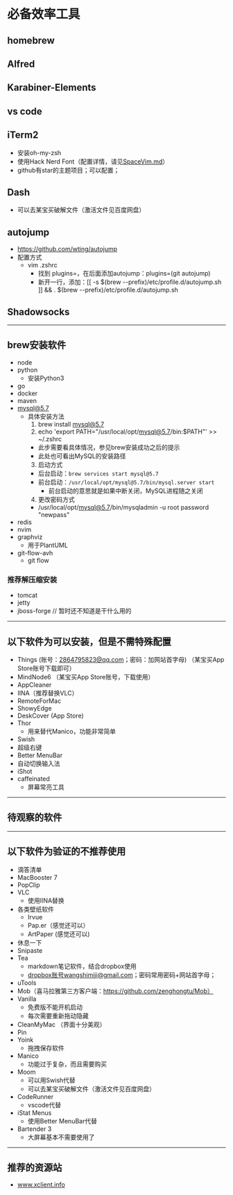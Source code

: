 # 必备效率工具

## homebrew

## Alfred

## Karabiner-Elements

## vs code

## iTerm2

- 安装oh-my-zsh
- 使用Hack Nerd Font（配置详情，请见[SpaceVim.md](./SpaceVim.md)）
- github有star的主题项目；可以配置；

## Dash

- 可以去某宝买破解文件（激活文件见百度网盘）

## autojump

- https://github.com/wting/autojump
- 配置方式
  - vim .zshrc
    - 找到 plugins=，在后面添加autojump：plugins=(git autojump)
    - 新开一行，添加：[[ -s $(brew --prefix)/etc/profile.d/autojump.sh ]] && . $(brew --prefix)/etc/profile.d/autojump.sh

## Shadowsocks

----

## brew安装软件

- node
- python
  - 安装Python3
- go
- docker
- maven
- mysql@5.7
  - 具体安装方法
    1. brew install mysql@5.7
    2. echo 'export PATH="/usr/local/opt/mysql@5.7/bin:$PATH"' >> ~/.zshrc  
      - 此步需要看具体情况，参见brew安装成功之后的提示
      - 此处也可看出MySQL的安装路径
    3. 启动方式
      - 后台启动：`brew services start mysql@5.7`
      - 前台启动：`/usr/local/opt/mysql@5.7/bin/mysql.server start`
        - 前台启动的意思就是如果中断关闭，MySQL进程随之关闭
    4. 更改密码方式
      - /usr/local/opt/mysql@5.7/bin/mysqladmin -u root password "newpass"
- redis
- nvim
- graphviz
  - 用于PlantUML
- git-flow-avh
  - git flow

### 推荐解压缩安装

- tomcat
- jetty
- jboss-forge  // 暂时还不知道是干什么用的

----

## 以下软件为可以安装，但是不需特殊配置

- Things (账号：2864795823@qq.com；密码：加网站首字母) （某宝买App Store账号下载即可）
- MindNode6 （某宝买App Store账号，下载使用）
- AppCleaner
- IINA（推荐替换VLC）
- RemoteForMac
- ShowyEdge
- DeskCover (App Store)
- Thor
  - 用来替代Manico，功能非常简单
- Swish
- 超级右键
- Better MenuBar
- 自动切换输入法
- iShot
- caffeinated
  - 屏幕常亮工具

-----

## 待观察的软件

----

## 以下软件为验证的不推荐使用

- 滴答清单
- MacBooster 7
- PopClip
- VLC
  - 使用IINA替换
- 各类壁纸软件
  - Irvue
  - Pap.er（感觉还可以）
  - ArtPaper (感觉还可以)
- 休息一下
- Snipaste
- Tea
  - markdown笔记软件，结合dropbox使用
  - dropbox账号wangshimiji@gmail.com；密码常用密码+网站首字母；
- uTools
- Mob（喜马拉雅第三方客户端：https://github.com/zenghongtu/Mob）
- Vanilla
  - 免费版不能开机启动
  - 每次需要重新拖动隐藏
- CleanMyMac （界面十分美观）
- Pin
- Yoink
  - 拖拽保存软件
- Manico
  - 功能过于复杂，而且需要购买
- Moom
  - 可以用Swish代替
  - 可以去某宝买破解文件（激活文件见百度网盘）
- CodeRunner
  - vscode代替
- iStat Menus
  - 使用Better MenuBar代替
- Bartender 3
  - 大屏幕基本不需要使用了


----

## 推荐的资源站

- www.xclient.info